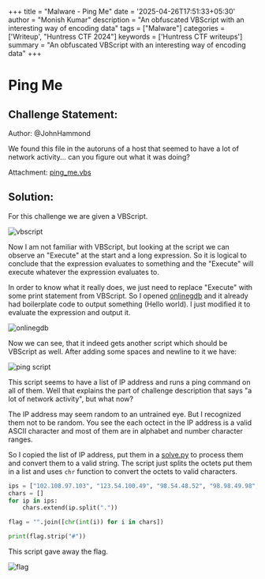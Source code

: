+++
title = "Malware - Ping Me"
date = '2025-04-26T17:51:33+05:30'
author = "Monish Kumar"
description = "An obfuscated VBScript with an interesting way of encoding data"
tags = ["Malware"]
categories = ['Writeup', "Huntress CTF 2024"]
keywords = ['Huntress CTF writeups']
summary = "An obfuscated VBScript with an interesting way of encoding data"
+++
# Ping Me
## Challenge Statement:
Author: @JohnHammond
  
We found this file in the autoruns of a host that seemed to have a lot of network activity... can you figure out what it was doing?

Attachment: [ping_me.vbs](/others/huntressctf-2024/ping-me/ping_me.vbs)

## Solution:
For this challenge we are given a VBScript.

![vbscript](/images/huntressctf-2024/ping-me/1.png)

Now I am not familiar with VBScript, but looking at the script we can observe an "Execute" at the start and a long expression. So it is logical to conclude that the expression evaluates to something and the "Execute" will execute whatever the expression evaluates to. 

In order to know what it really does, we just need to replace "Execute" with some print statement from VBScript. So I opened [onlinegdb](https://www.onlinegdb.com/online_vb_compiler) and it already had boilerplate code to output something (Hello world). I just modified it to evaluate the expression and output it.

![onlinegdb](/images/huntressctf-2024/ping-me/2.png)

Now we can see, that it indeed gets another script which should be VBScript as well. After adding some spaces and newline to it we have:

![ping script](/images/huntressctf-2024/ping-me/3.png)

This script seems to have a list of IP address and runs a ping command on all of them. Well that explains the part of challenge description that says "a lot of network activity", but what now?

The IP address may seem random to an untrained eye. But I recognized them not to be random. You see the each octect in the IP address is a valid ASCII character and most of them are in alphabet and number character ranges.

So I copied the list of IP address, put them in a [solve.py](/others/huntressctf-2024/ping-me/solve.py) to process them and convert them to a valid string. The script just splits the octets put them in a list and uses `chr` function to convert the octets to valid characters.

```python
ips = ["102.108.97.103", "123.54.100.49", "98.54.48.52", "98.98.49.98", "54.100.97.51", "50.98.56.98", "98.99.97.57", "101.50.54.100", "53.49.53.56", "57.125.35.35"]
chars = []
for ip in ips:
    chars.extend(ip.split("."))

flag = "".join([chr(int(i)) for i in chars])

print(flag.strip("#"))
```

This script gave away the flag.

![flag](/images/huntressctf-2024/ping-me/4.png)

